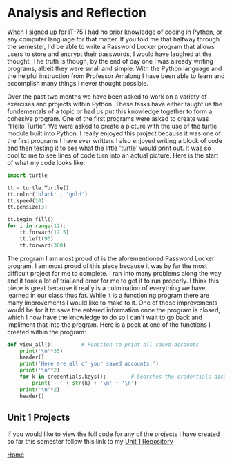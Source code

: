 # Analysis and Reflection

  When I signed up for IT-75 I had no prior knowledge of coding in Python, or any computer language for that matter. If you told me that halfway through the semester, I'd be able to write a Password Locker program that allows users to store and encrypt their passwords, I would have laughed at the thought. The truth is though, by the end of day one I was already writing programs, albeit they were small and simple. With the Python language and the helpful instruction from Professor Amalong I have been able to learn and accomplish many things I never thought possible.
  
  Over the past two months we have been asked to work on a variety of exercises and projects within Python. These tasks have either taught us the fundementals of a topic or had us put this knowledge together to form a cohesive program. One of the first programs were asked to create was "Hello Turtle". We were asked to create a picture with the use of the turtle module built into Python. I really enjoyed this project because it was one of the first programs I have ever written. I also enjoyed writing a block of code and then testing it to see what the little 'turtle' would print out. It was so cool to me to see lines of code turn into an actual picture. Here is the start of what my code looks like: 

```python
import turtle

tt = turtle.Turtle()
tt.color('black' , 'gold')
tt.speed(10)
tt.pensize(3)

tt.begin_fill()
for i in range(12):
    tt.forward(12.5)
    tt.left(90)
    tt.forward(300)
```

  The program I am most proud of is the aforementioned Password Locker program. I am most proud of this piece because it was by far the most difficult project for me to complete. I ran into many problems along the way and it took a lot of trial and error for me to get it to run properly. I think this piece is great because it really is a culmination of everything we have learned in our class thus far. While it is a functioning program there are many improvements I would like to make to it. One of those improvements would be for it to save the entered information once the program is closed, which I now have the knowledge to do so I can't wait to go back and impliment that into the program. Here is a peek at one of the functions I created within the program:
  
```python
def view_all():         # Function to print all saved accounts
    print('\n'*35)
    header()
    print('Here are all of your saved accounts:')
    print('\n'*2)
    for k in credentials.keys():        # Searches the credentials dictionary and prints only the keys (accounts)
        print('- ' + str(k) + '\n' + '\n')
    print('\n'*2)
    header()
```

## Unit 1 Projects

  If you would like to view the full code for any of the projects I have created so far this semester follow this link to my [Unit 1 Repository](https://github.com/nwendel16/Fundamentals-of-Programming-in-Python)


[Home](https://nwendel16.github.io/portfolio)
